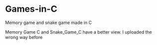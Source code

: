 # Games-in-C

Memory game and snake game made in C

Memory Game C and Snake_Game_C have a better view. I uploaded the wrong way before
